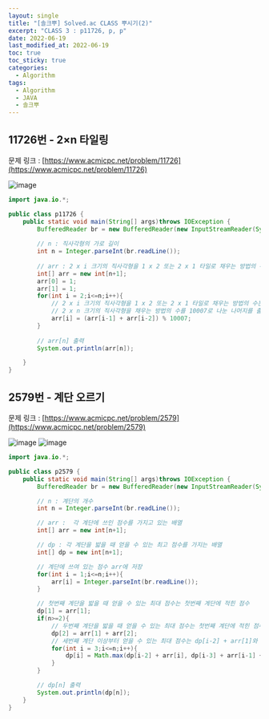 ```yaml
---
layout: single
title: "[솔크뿌] Solved.ac CLASS 뿌시기(2)"
excerpt: "CLASS 3 : p11726, p, p"
date: 2022-06-19
last_modified_at: 2022-06-19
toc: true
toc_sticky: true
categories:
  - Algorithm
tags:
  - Algorithm
  - JAVA
  - 솔크뿌
---
```


## 11726번 -  2×n 타일링
문제 링크 : [https://www.acmicpc.net/problem/11726](https://www.acmicpc.net/problem/11726)

![image](https://user-images.githubusercontent.com/60471550/174442137-80442a26-079a-4a45-b0df-46da2d16a5ee.png)

```java
import java.io.*;

public class p11726 {
    public static void main(String[] args)throws IOException {
        BufferedReader br = new BufferedReader(new InputStreamReader(System.in));
        
        // n : 직사각형의 가로 길이
        int n = Integer.parseInt(br.readLine());
        
        // arr : 2 x i 크기의 직사각형을 1 x 2 또는 2 x 1 타일로 채우는 방법의 수를 가지는 배열 
        int[] arr = new int[n+1];
        arr[0] = 1;
        arr[1] = 1;
        for(int i = 2;i<=n;i++){
            // 2 x i 크기의 직사각형을 1 x 2 또는 2 x 1 타일로 채우는 방법의 수는 arr[i-1] + arr[i-2]
            // 2 x n 크기의 직사각형을 채우는 방법의 수를 10007로 나눈 나머지를 출력해야하므로 arr[i]는 아래와 같이 구함 
            arr[i] = (arr[i-1] + arr[i-2]) % 10007;
        }
        
        // arr[n] 출력
        System.out.println(arr[n]);

    }
}

```

## 2579번 -  계단 오르기
문제 링크 : [https://www.acmicpc.net/problem/2579](https://www.acmicpc.net/problem/2579)

![image](https://user-images.githubusercontent.com/60471550/174449840-339f6e98-bfd7-4914-ad40-1f50fb63846d.png)
![image](https://user-images.githubusercontent.com/60471550/174449851-1fab0378-3d12-4809-8e62-33af6029317a.png)

```java
import java.io.*;

public class p2579 {
    public static void main(String[] args)throws IOException {
        BufferedReader br = new BufferedReader(new InputStreamReader(System.in));

        // n : 계단의 개수
        int n = Integer.parseInt(br.readLine());

        // arr :  각 계단에 쓰인 점수를 가지고 있는 배열
        int[] arr = new int[n+1];

        // dp : 각 계단을 밟을 때 얻을 수 있는 최고 점수를 가지는 배열
        int[] dp = new int[n+1];

        // 계단에 쓰여 있는 점수 arr에 저장
        for(int i = 1;i<=n;i++){
            arr[i] = Integer.parseInt(br.readLine());
        }

        // 첫번째 계단을 밟을 때 얻을 수 있는 최대 점수는 첫번째 계단에 적힌 점수
        dp[1] = arr[1];
        if(n>=2){
            // 두번째 계단을 밟을 때 얻을 수 있는 최대 점수는 첫번째 계단에 적힌 점수 + 두번째 계단에 적힌 점수
            dp[2] = arr[1] + arr[2];
            // 세번째 계단 이상부터 얻을 수 있는 최대 점수는 dp[i-2] + arr[1]와 dp[i-3] + arr[i-1] + arr[i] 중 더 큰 수
            for(int i = 3;i<=n;i++){
                dp[i] = Math.max(dp[i-2] + arr[i], dp[i-3] + arr[i-1] + arr[i]);
            }
        }

        // dp[n] 출력
        System.out.println(dp[n]);
    }
}
```

<!-- ## 번 - 
문제 링크 : [https://www.acmicpc.net/problem/#](https://www.acmicpc.net/problem/#) -->

<!-- image -->

<!-- 
```java

```  
-->



